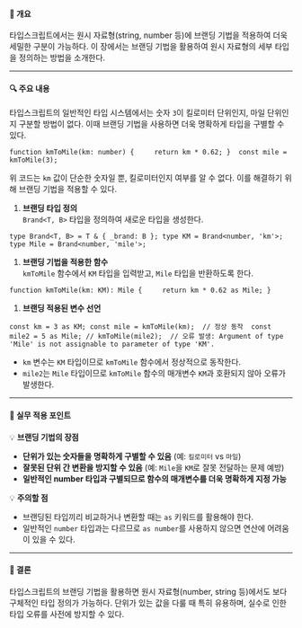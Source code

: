 #### **📌 개요**

타입스크립트에서는 원시 자료형(string, number 등)에 브랜딩 기법을 적용하여 더욱 세밀한 구분이 가능하다. 이 장에서는 브랜딩 기법을 활용하여 원시 자료형의 세부 타입을 정의하는 방법을 소개한다.

---

#### **🔍 주요 내용**

타입스크립트의 일반적인 타입 시스템에서는 숫자 `3`이 킬로미터 단위인지, 마일 단위인지 구분할 방법이 없다. 이때 브랜딩 기법을 사용하면 더욱 명확하게 타입을 구별할 수 있다.

`function kmToMile(km: number) {     return km * 0.62; }  const mile = kmToMile(3);`

위 코드는 `km` 값이 단순한 숫자일 뿐, 킬로미터인지 여부를 알 수 없다. 이를 해결하기 위해 브랜딩 기법을 적용할 수 있다.

1. **브랜딩 타입 정의**  
    `Brand<T, B>` 타입을 정의하여 새로운 타입을 생성한다.

`type Brand<T, B> = T & { _brand: B }; type KM = Brand<number, 'km'>; type Mile = Brand<number, 'mile'>;`

1. **브랜딩 기법을 적용한 함수**  
    `kmToMile` 함수에서 `KM` 타입을 입력받고, `Mile` 타입을 반환하도록 한다.

`function kmToMile(km: KM): Mile {     return km * 0.62 as Mile; }`

1. **브랜딩 적용된 변수 선언**

`const km = 3 as KM; const mile = kmToMile(km);  // 정상 동작  const mile2 = 5 as Mile; // kmToMile(mile2);  // 오류 발생: Argument of type 'Mile' is not assignable to parameter of type 'KM'.`

- `km` 변수는 `KM` 타입이므로 `kmToMile` 함수에서 정상적으로 동작한다.
- `mile2`는 `Mile` 타입이므로 `kmToMile` 함수의 매개변수 `KM`과 호환되지 않아 오류가 발생한다.

---

#### **📝 실무 적용 포인트**

💡 **브랜딩 기법의 장점**

- **단위가 있는 숫자들을 명확하게 구별할 수 있음** (예: `킬로미터` vs `마일`)
- **잘못된 단위 간 변환을 방지할 수 있음** (예: `Mile`을 `KM`로 잘못 전달하는 문제 예방)
- **일반적인 number 타입과 구별되므로 함수의 매개변수를 더욱 명확하게 지정 가능**

💡 **주의할 점**

- 브랜딩된 타입끼리 비교하거나 변환할 때는 `as` 키워드를 활용해야 한다.
- 일반적인 `number` 타입과는 다르므로 `as number`를 사용하지 않으면 연산에 어려움이 있을 수 있다.

---

#### **📌 결론**

타입스크립트의 브랜딩 기법을 활용하면 원시 자료형(number, string 등)에서도 보다 구체적인 타입 정의가 가능하다. 단위가 있는 값을 다룰 때 특히 유용하며, 실수로 인한 타입 오류를 사전에 방지할 수 있다.